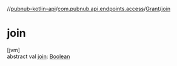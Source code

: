 //[pubnub-kotlin-api](../../../index.md)/[com.pubnub.api.endpoints.access](../index.md)/[Grant](index.md)/[join](join.md)

# join

[jvm]\
abstract val [join](join.md): [Boolean](https://kotlinlang.org/api/core/kotlin-stdlib/kotlin/-boolean/index.html)
